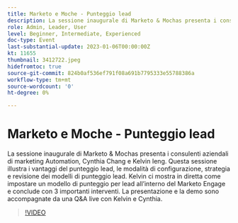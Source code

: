 ```yaml
---
title: Marketo e Moche - Punteggio lead
description: La sessione inaugurale di Marketo & Mochas presenta i consulenti aziendali di marketing Automation, Cynthia Chang e Kelvin Ieng. Questa sessione illustra i vantaggi del punteggio lead, le modalità di configurazione, strategia e revisione dei modelli di punteggio lead. Kelvin ci mostra in diretta come impostare un modello di punteggio per lead all’interno del Marketo Engage e conclude con 3 importanti interventi. La presentazione e la demo sono accompagnate da una Q&A live con Kelvin e Cynthia.
role: Admin, Leader, User
level: Beginner, Intermediate, Experienced
doc-type: Event
last-substantial-update: 2023-01-06T00:00:00Z
kt: 11655
thumbnail: 3412722.jpeg
hidefromtoc: true
source-git-commit: 824b0af536ef791f08a691b7795333e55788386a
workflow-type: tm+mt
source-wordcount: '0'
ht-degree: 0%

---
```



# Marketo e Moche - Punteggio lead

La sessione inaugurale di Marketo &amp; Mochas presenta i consulenti aziendali di marketing Automation, Cynthia Chang e Kelvin Ieng. Questa sessione illustra i vantaggi del punteggio lead, le modalità di configurazione, strategia e revisione dei modelli di punteggio lead. Kelvin ci mostra in diretta come impostare un modello di punteggio per lead all’interno del Marketo Engage e conclude con 3 importanti interventi. La presentazione e la demo sono accompagnate da una Q&amp;A live con Kelvin e Cynthia.

>[!VIDEO](https://video.tv.adobe.com/v/3412722/?quality=12&learn=on)